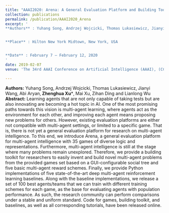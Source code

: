 ```yaml
---
title: "AAAI2020: Arena: A General Evaluation Platform and Building Toolkit for Multi−Agent Intelligence"
collection: publications
permalink: /publication/AAAI2020_Arena
excerpt: '
**Authors** : Yuhang Song‚ Andrzej Wojcicki‚ Thomas Lukasiewicz‚ Jianyi Wang‚ Abi Aryan‚ **Zhenghua Xu***‚ Mai Xu‚ Zihan Ding and Lianlong Wu


**Place** : Hilton New York Midtown, New York, USA


**Date** : February 7 – February 12, 2020
'
date: 2019-02-07
venue: 'The 34rd AAAI Conference on Artificial Intelligence (AAAI), (CCF Rank A, Acceptance rate: 20.6%)'

---
```

**Authors:** Yuhang Song‚ Andrzej Wojcicki‚ Thomas Lukasiewicz‚ Jianyi Wang‚ Abi Aryan‚ **Zhenghua Xu***‚ Mai Xu‚ Zihan Ding and Lianlong Wu  
**Abstract:** Learning agents that are not only capable of taking tests but are also innovating are becoming a hot topic in AI. One of the most promising paths towards this vision is multi-agent learning, where agents act as the environment for each other, and improving each agent means proposing new problems for others. However, existing evaluation platforms are either not compatible with multi-agent settings, or limited to a specific game. That is, there is not yet a general evaluation platform for research on multi-agent intelligence. To this end, we introduce Arena, a general evaluation platform for multi-agent intelligence with 35 games of diverse logic and representations. Furthermore, multi-agent intelligence is still at the stage where many problems remain unexplored. Therefore, we provide a building toolkit for researchers to easily invent and build novel multi-agent problems from the provided games set based on a GUI-configurable social tree and five basic multi-agent reward schemes. Finally, we provide Python implementations of five state-of-the-art deep multi-agent reinforcement learning baselines. Along with the baseline implementations, we release a set of 100 best agents/teams that we can train with different training schemes for each game, as the base for evaluating agents with population performance. As such, the research community can perform comparisons under a stable and uniform standard. Code for games, building toolkit, and baselines, as well as all corresponding tutorials, have been released online.
